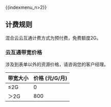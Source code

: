 {{indexmenu_n>2}}

## 计费规则

混合云云互通计费方式为预付费，免费额度2G。

### 云互通带宽价格

涉及到表单以外的资源价格，请咨询您的客户经理。

| 带宽大小 | 价格 (元/G/月) |
| ---- | ---------- |
| ≤2G  | 0          |
| ＞2G  | 800        |
